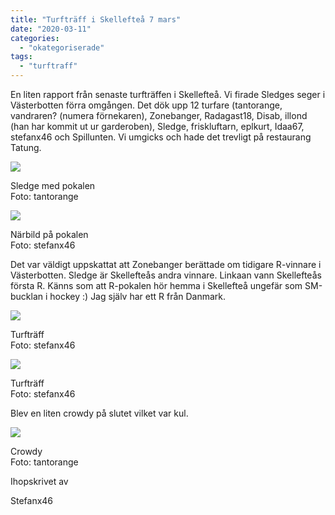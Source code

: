 ```yaml
---
title: "Turfträff i Skellefteå 7 mars"
date: "2020-03-11"
categories: 
  - "okategoriserade"
tags: 
  - "turftraff"
---
```


En liten rapport från senaste turfträffen i Skellefteå. Vi firade Sledges seger i Västerbotten förra omgången. Det dök upp 12 turfare (tantorange, vandraren? (numera förnekaren), Zonebanger, Radagast18, Disab, illond (han har kommit ut ur garderoben), Sledge, friskluftarn, eplkurt, Idaa67, stefanx46 och Spillunten. Vi umgicks och hade det trevligt på restaurang Tatung. 

![](https://turfvasterbotten.files.wordpress.com/2020/03/sledge-med-pokal.jpg?w=750)

Sledge med pokalen  
Foto: tantorange

![](https://turfvasterbotten.files.wordpress.com/2020/03/dsc_1230.jpg?w=574)

Närbild på pokalen  
Foto: stefanx46

Det var väldigt uppskattat att Zonebanger berättade om tidigare R-vinnare i Västerbotten. Sledge är Skellefteås andra vinnare. Linkaan vann Skellefteås första R. Känns som att R-pokalen hör hemma i Skellefteå ungefär som SM-bucklan i hockey :) Jag själv har ett R från Danmark. 

![](https://turfvasterbotten.files.wordpress.com/2020/03/dsc_1229.jpg?w=1024)

Turfträff  
Foto: stefanx46

![](https://turfvasterbotten.files.wordpress.com/2020/03/dsc_1228.jpg?w=574)

Turfträff  
Foto: stefanx46

Blev en liten crowdy på slutet vilket var kul. 

![](https://turfvasterbotten.files.wordpress.com/2020/03/crowdy.jpg?w=596)

Crowdy  
Foto: tantorange

Ihopskrivet av 

Stefanx46
